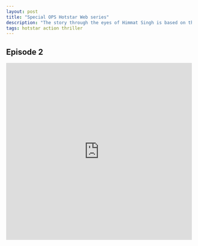 ```yaml
---
layout: post
title: "Special OPS Hotstar Web series"
description: "The story through the eyes of Himmat Singh is based on the inspiration was taken from Nineteen Years of nationally significant events, several espionage missions were undertaken by India in the last two decades. "
tags: hotstar action thriller
---
```


## Episode 2

<div class="responsive-container">
<iframe src="https://drive.google.com/file/d/13QZ00Kcfm4HkNYlwdi8PqtNWcDbHaG_D/preview" frameborder="0" marginwidth="0" marginheight="0" scrolling="NO" width="100%" height="480" allowfullscreen></iframe>
<div style="width: 80px; height: 80px; position: absolute; opacity: 0; right: 0px; top: 0px;"> </div></div>
